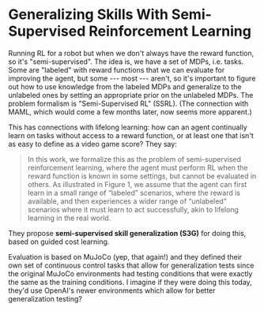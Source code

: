 # Generalizing Skills With Semi-Supervised Reinforcement Learning

Running RL for a robot but when we don't always have the reward function, so
it's "semi-supervised". The idea is, we have a set of MDPs, i.e. tasks.  Some
are "labeled" with reward functions that we can evaluate for improving the
agent, but some --- most --- aren't, so it's important to figure out how to use
knowledge from the labeled MDPs and generalize to the unlabeled ones by setting
an appropriate prior on the unlabeled MDPs. The problem formalism is
"Semi-Supervised RL" (SSRL). (The connection with MAML, which would come a few
months later, now seems more apparent.)

This has connections with lifelong learning: how can an agent continually learn
on tasks without access to a reward function, or at least one that isn't as easy
to define as a video game score? They say:

> In this work, we formalize this as the problem of semi-supervised
> reinforcement learning, where the agent must perform RL when the reward
> function is known in some settings, but cannot be evaluated in others. As
> illustrated in Figure 1, we assume that the agent can first learn in a small
> range of “labeled” scenarios, where the reward is available, and then
> experiences a wider range of “unlabeled” scenarios where it must learn to act
> successfully, akin to lifelong learning in the real world.

They propose **semi-supervised skill generalization (S3G)** for doing this,
based on guided cost learning.

Evaluation is based on MuJoCo (yep, that again!) and they defined their own set
of continuous control tasks that allow for generalization tests since the
original MuJoCo environments had testing conditions that were exactly the same
as the training conditions. I imagine if they were doing this today, they'd use
OpenAI's newer environments which allow for better generalization testing?
